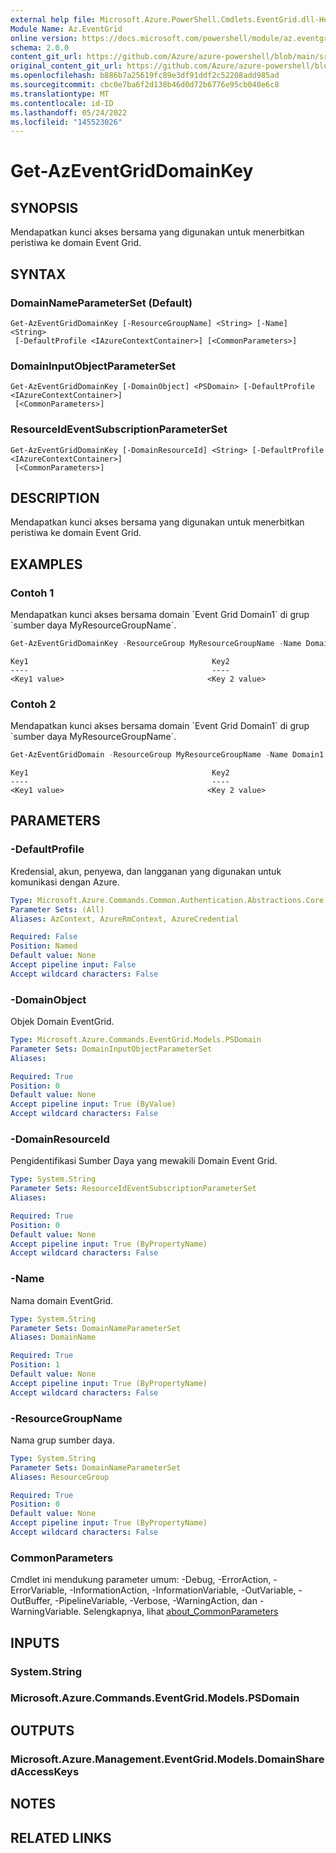 ```yaml
---
external help file: Microsoft.Azure.PowerShell.Cmdlets.EventGrid.dll-Help.xml
Module Name: Az.EventGrid
online version: https://docs.microsoft.com/powershell/module/az.eventgrid/get-azeventgriddomainkey
schema: 2.0.0
content_git_url: https://github.com/Azure/azure-powershell/blob/main/src/EventGrid/EventGrid/help/Get-AzEventGridDomainKey.md
original_content_git_url: https://github.com/Azure/azure-powershell/blob/main/src/EventGrid/EventGrid/help/Get-AzEventGridDomainKey.md
ms.openlocfilehash: b886b7a25619fc89e3df91ddf2c52208add985ad
ms.sourcegitcommit: cbc0e7ba6f2d138b46d0d72b6776e95cb040e6c8
ms.translationtype: MT
ms.contentlocale: id-ID
ms.lasthandoff: 05/24/2022
ms.locfileid: "145523026"
---
```

# Get-AzEventGridDomainKey

## SYNOPSIS
Mendapatkan kunci akses bersama yang digunakan untuk menerbitkan peristiwa ke domain Event Grid.

## SYNTAX

### DomainNameParameterSet (Default)
```
Get-AzEventGridDomainKey [-ResourceGroupName] <String> [-Name] <String>
 [-DefaultProfile <IAzureContextContainer>] [<CommonParameters>]
```

### DomainInputObjectParameterSet
```
Get-AzEventGridDomainKey [-DomainObject] <PSDomain> [-DefaultProfile <IAzureContextContainer>]
 [<CommonParameters>]
```

### ResourceIdEventSubscriptionParameterSet
```
Get-AzEventGridDomainKey [-DomainResourceId] <String> [-DefaultProfile <IAzureContextContainer>]
 [<CommonParameters>]
```

## DESCRIPTION
Mendapatkan kunci akses bersama yang digunakan untuk menerbitkan peristiwa ke domain Event Grid.

## EXAMPLES

### Contoh 1

Mendapatkan kunci akses bersama domain \`Event Grid Domain1\` di grup \`sumber daya MyResourceGroupName\`.

```powershell
Get-AzEventGridDomainKey -ResourceGroup MyResourceGroupName -Name Domain1
```

```output
Key1                                         Key2
----                                         ----
<Key1 value>                                <Key 2 value>
```

### Contoh 2

Mendapatkan kunci akses bersama domain \`Event Grid Domain1\` di grup \`sumber daya MyResourceGroupName\`.

```powershell
Get-AzEventGridDomain -ResourceGroup MyResourceGroupName -Name Domain1 | Get-AzEventGridDomainKey
```

```output
Key1                                         Key2
----                                         ----
<Key1 value>                                <Key 2 value>
```

## PARAMETERS

### -DefaultProfile
Kredensial, akun, penyewa, dan langganan yang digunakan untuk komunikasi dengan Azure.

```yaml
Type: Microsoft.Azure.Commands.Common.Authentication.Abstractions.Core.IAzureContextContainer
Parameter Sets: (All)
Aliases: AzContext, AzureRmContext, AzureCredential

Required: False
Position: Named
Default value: None
Accept pipeline input: False
Accept wildcard characters: False
```

### -DomainObject
Objek Domain EventGrid.

```yaml
Type: Microsoft.Azure.Commands.EventGrid.Models.PSDomain
Parameter Sets: DomainInputObjectParameterSet
Aliases:

Required: True
Position: 0
Default value: None
Accept pipeline input: True (ByValue)
Accept wildcard characters: False
```

### -DomainResourceId
Pengidentifikasi Sumber Daya yang mewakili Domain Event Grid.

```yaml
Type: System.String
Parameter Sets: ResourceIdEventSubscriptionParameterSet
Aliases:

Required: True
Position: 0
Default value: None
Accept pipeline input: True (ByPropertyName)
Accept wildcard characters: False
```

### -Name
Nama domain EventGrid.

```yaml
Type: System.String
Parameter Sets: DomainNameParameterSet
Aliases: DomainName

Required: True
Position: 1
Default value: None
Accept pipeline input: True (ByPropertyName)
Accept wildcard characters: False
```

### -ResourceGroupName
Nama grup sumber daya.

```yaml
Type: System.String
Parameter Sets: DomainNameParameterSet
Aliases: ResourceGroup

Required: True
Position: 0
Default value: None
Accept pipeline input: True (ByPropertyName)
Accept wildcard characters: False
```

### CommonParameters
Cmdlet ini mendukung parameter umum: -Debug, -ErrorAction, -ErrorVariable, -InformationAction, -InformationVariable, -OutVariable, -OutBuffer, -PipelineVariable, -Verbose, -WarningAction, dan -WarningVariable. Selengkapnya, lihat [about_CommonParameters](http://go.microsoft.com/fwlink/?LinkID=113216)

## INPUTS

### System.String

### Microsoft.Azure.Commands.EventGrid.Models.PSDomain

## OUTPUTS

### Microsoft.Azure.Management.EventGrid.Models.DomainSharedAccessKeys

## NOTES

## RELATED LINKS
